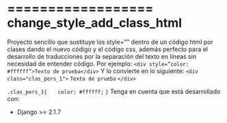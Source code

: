 ==================
change_style_add_class_html
==================

Proyecto sencillo que sustituye los style=”” dentro de un código html por clases dando el nuevo código y el código css, además perfecto para el desarrollo de traducciones por la separación del texto en líneas sin necesidad de entender código.
Por ejemplo:
``<div style=”color: #ffffff”>Texto de prueba</div>``
Y lo convierte en lo siguiente:
``<div class="clas_pers_1">``
``Texto de prueba``
``</div>``

``.clas_pers_1{``
``    color: #ffffff; ``
``}``
Tenga en cuenta que está desarrollado con:
- Django >= 2.1.7


